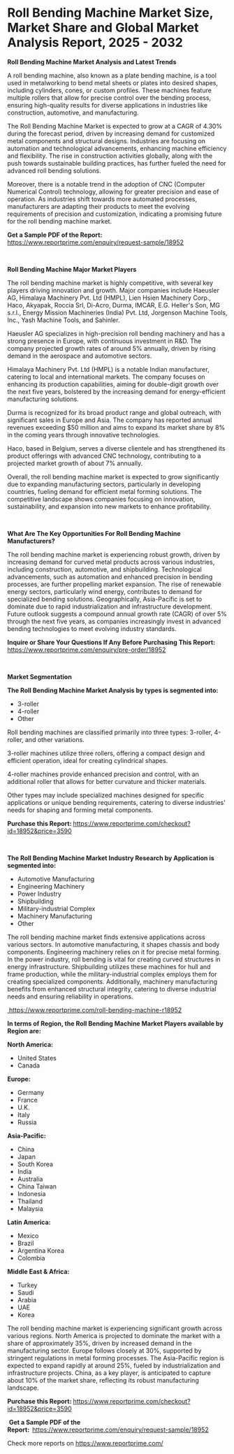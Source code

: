 <p><h1>Roll Bending Machine Market Size, Market Share and Global Market Analysis Report, 2025 - 2032</h1></p><p><strong>Roll Bending Machine Market Analysis and Latest Trends</strong></p>
<p><p>A roll bending machine, also known as a plate bending machine, is a tool used in metalworking to bend metal sheets or plates into desired shapes, including cylinders, cones, or custom profiles. These machines feature multiple rollers that allow for precise control over the bending process, ensuring high-quality results for diverse applications in industries like construction, automotive, and manufacturing.</p><p>The Roll Bending Machine Market is expected to grow at a CAGR of 4.30% during the forecast period, driven by increasing demand for customized metal components and structural designs. Industries are focusing on automation and technological advancements, enhancing machine efficiency and flexibility. The rise in construction activities globally, along with the push towards sustainable building practices, has further fueled the need for advanced roll bending solutions. </p><p>Moreover, there is a notable trend in the adoption of CNC (Computer Numerical Control) technology, allowing for greater precision and ease of operation. As industries shift towards more automated processes, manufacturers are adapting their products to meet the evolving requirements of precision and customization, indicating a promising future for the roll bending machine market.</p></p>
<p><strong>Get a Sample PDF of the Report:&nbsp;</strong> <a href="https://www.reportprime.com/enquiry/request-sample/18952?utm_campaign=3190&utm_medium=2&utm_source=Github&utm_content=ia&utm_term=19032025&utm_id=roll-bending-machine">https://www.reportprime.com/enquiry/request-sample/18952</a></p>
<p>&nbsp;</p>
<p><strong>Roll Bending Machine Major Market Players</strong></p>
<p><p>The roll bending machine market is highly competitive, with several key players driving innovation and growth. Major companies include Haeusler AG, Himalaya Machinery Pvt. Ltd (HMPL), Lien Hsien Machinery Corp., Haco, Akyapak, Roccia Srl, Di-Acro, Durma, IMCAR, E.G. Heller's Son, MG s.r.l., Energy Mission Machineries (India) Pvt. Ltd, Jorgenson Machine Tools, Inc., Yash Machine Tools, and Sahinler. </p><p>Haeusler AG specializes in high-precision roll bending machinery and has a strong presence in Europe, with continuous investment in R&D. The company projected growth rates of around 5% annually, driven by rising demand in the aerospace and automotive sectors.</p><p>Himalaya Machinery Pvt. Ltd (HMPL) is a notable Indian manufacturer, catering to local and international markets. The company focuses on enhancing its production capabilities, aiming for double-digit growth over the next five years, bolstered by the increasing demand for energy-efficient manufacturing solutions.</p><p>Durma is recognized for its broad product range and global outreach, with significant sales in Europe and Asia. The company has reported annual revenues exceeding $50 million and aims to expand its market share by 8% in the coming years through innovative technologies.</p><p>Haco, based in Belgium, serves a diverse clientele and has strengthened its product offerings with advanced CNC technology, contributing to a projected market growth of about 7% annually.</p><p>Overall, the roll bending machine market is expected to grow significantly due to expanding manufacturing sectors, particularly in developing countries, fueling demand for efficient metal forming solutions. The competitive landscape shows companies focusing on innovation, sustainability, and expansion into new markets to enhance profitability.</p></p>
<p>&nbsp;</p>
<p><strong>What Are The Key Opportunities For Roll Bending Machine Manufacturers?</strong></p>
<p><p>The roll bending machine market is experiencing robust growth, driven by increasing demand for curved metal products across various industries, including construction, automotive, and shipbuilding. Technological advancements, such as automation and enhanced precision in bending processes, are further propelling market expansion. The rise of renewable energy sectors, particularly wind energy, contributes to demand for specialized bending solutions. Geographically, Asia-Pacific is set to dominate due to rapid industrialization and infrastructure development. Future outlook suggests a compound annual growth rate (CAGR) of over 5% through the next five years, as companies increasingly invest in advanced bending technologies to meet evolving industry standards.</p></p>
<p><strong>Inquire or Share Your Questions If Any Before Purchasing This Report:</strong> <a href="https://www.reportprime.com/enquiry/pre-order/18952?utm_campaign=3190&utm_medium=2&utm_source=Github&utm_content=ia&utm_term=19032025&utm_id=roll-bending-machine">https://www.reportprime.com/enquiry/pre-order/18952</a></p>
<p>&nbsp;</p>
<p><strong>Market Segmentation</strong></p>
<p><strong>The Roll Bending Machine Market Analysis by types is segmented into:</strong></p>
<p><ul><li>3-roller</li><li>4-roller</li><li>Other</li></ul></p>
<p><p>Roll bending machines are classified primarily into three types: 3-roller, 4-roller, and other variations. </p><p>3-roller machines utilize three rollers, offering a compact design and efficient operation, ideal for creating cylindrical shapes. </p><p>4-roller machines provide enhanced precision and control, with an additional roller that allows for better curvature and thicker materials. </p><p>Other types may include specialized machines designed for specific applications or unique bending requirements, catering to diverse industries' needs for shaping and forming metal components.</p></p>
<p><strong>Purchase this Report:&nbsp;</strong><a href="https://www.reportprime.com/checkout?id=18952&price=3590&utm_campaign=3190&utm_medium=2&utm_source=Github&utm_content=ia&utm_term=19032025&utm_id=roll-bending-machine">https://www.reportprime.com/checkout?id=18952&price=3590</a></p>
<p>&nbsp;</p>
<p><strong>The Roll Bending Machine Market Industry Research by Application is segmented into:</strong></p>
<p><ul><li>Automotive Manufacturing</li><li>Engineering Machinery</li><li>Power Industry</li><li>Shipbuilding</li><li>Military-industrial Complex</li><li>Machinery Manufacturing</li><li>Other</li></ul></p>
<p><p>The roll bending machine market finds extensive applications across various sectors. In automotive manufacturing, it shapes chassis and body components. Engineering machinery relies on it for precise metal forming. In the power industry, roll bending is vital for creating curved structures in energy infrastructure. Shipbuilding utilizes these machines for hull and frame production, while the military-industrial complex employs them for creating specialized components. Additionally, machinery manufacturing benefits from enhanced structural integrity, catering to diverse industrial needs and ensuring reliability in operations.</p></p>
<p><a href="https://www.reportprime.com/roll-bending-machine-r18952?utm_campaign=3190&utm_medium=2&utm_source=Github&utm_content=ia&utm_term=19032025&utm_id=roll-bending-machine">&nbsp;https://www.reportprime.com/roll-bending-machine-r18952</a></p>
<p><strong>In terms of Region, the Roll Bending Machine Market Players available by Region are:</strong></p>
<p>
    <p> <strong> North America: </strong>
        <ul>
            <li>United States</li>
            <li>Canada</li>
        </ul>
        </p> 
    <p> <strong> Europe: </strong>
        <ul>
            <li>Germany</li>
            <li>France</li>
            <li>U.K.</li>
            <li>Italy</li>
            <li>Russia</li>
        </ul>
        </p> 
    <p> <strong> Asia-Pacific: </strong>
        <ul>
            <li>China</li>
            <li>Japan</li>
            <li>South Korea</li>
            <li>India</li>
            <li>Australia</li>
            <li>China Taiwan</li>
            <li>Indonesia</li>
            <li>Thailand</li>
            <li>Malaysia</li>
        </ul>
        </p> 
    <p> <strong> Latin America: </strong>
        <ul>
            <li>Mexico</li>
            <li>Brazil</li>
            <li>Argentina Korea</li>
            <li>Colombia</li>
        </ul>
        </p> 
    <p> <strong> Middle East & Africa: </strong>
        <ul>
            <li>Turkey</li>
            <li>Saudi</li>
            <li>Arabia</li>
            <li>UAE</li>
            <li>Korea</li>
        </ul>
    </p>
    </p>
<p><p>The roll bending machine market is experiencing significant growth across various regions. North America is projected to dominate the market with a share of approximately 35%, driven by increased demand in the manufacturing sector. Europe follows closely at 30%, supported by stringent regulations in metal forming processes. The Asia-Pacific region is expected to expand rapidly at around 25%, fueled by industrialization and infrastructure projects. China, as a key player, is anticipated to capture about 10% of the market share, reflecting its robust manufacturing landscape.</p></p>
<p><strong>Purchase this Report: </strong><a href="https://www.reportprime.com/checkout?id=18952&price=3590&utm_campaign=3190&utm_medium=2&utm_source=Github&utm_content=ia&utm_term=19032025&utm_id=roll-bending-machine">https://www.reportprime.com/checkout?id=18952&price=3590</a></p>
<p>&nbsp;<strong>Get a Sample PDF of the Report:&nbsp;&nbsp;</strong><a href="https://www.reportprime.com/enquiry/request-sample/18952?utm_campaign=3190&utm_medium=2&utm_source=Github&utm_content=ia&utm_term=19032025&utm_id=roll-bending-machine">https://www.reportprime.com/enquiry/request-sample/18952</a></p>
<p><strong></strong></p>
<p>Check more reports on <a href="https://www.reportprime.com/?utm_campaign=3190&utm_medium=2&utm_source=Github&utm_content=ia&utm_term=19032025&utm_id=roll-bending-machine">https://www.reportprime.com/</a></p>